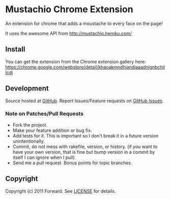 # Mustachio Chrome Extension

An extension for chrome that adds a moustache to every face on the page!

It uses the awesome API from http://mustachio.heroku.com/

## Install

You can get the extension from the Chrome extension gallery here: https://chrome.google.com/webstore/detail/khaoakmndhjandiaaadnjgnbchillcdj

## Development

Source hosted at [GitHub](http://github.com/forward/mustachio-chrome).
Report Issues/Feature requests on [GitHub Issues](http://github.com/forward/mustachio-chrome/issues).

### Note on Patches/Pull Requests

 * Fork the project.
 * Make your feature addition or bug fix.
 * Add tests for it. This is important so I don't break it in a
   future version unintentionally.
 * Commit, do not mess with rakefile, version, or history.
   (if you want to have your own version, that is fine but bump version in a commit by itself I can ignore when I pull)
 * Send me a pull request. Bonus points for topic branches.

## Copyright

Copyright (c) 2011 Forward. See [LICENSE](https://github.com/forward/mustachio-chrome/blob/master/LICENSE) for details.